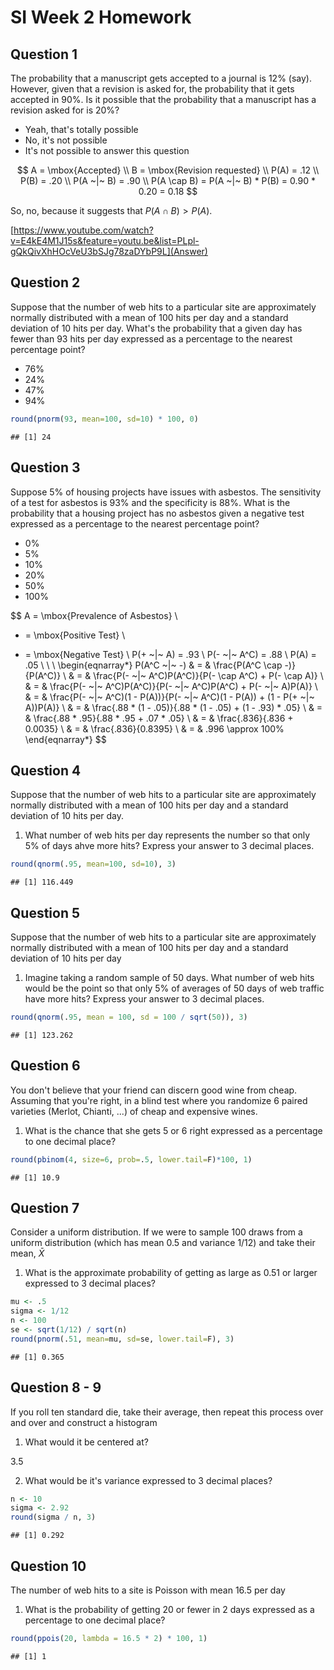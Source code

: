 # SI Week 2 Homework

## Question 1

The probability that a manuscript gets accepted to a journal is 12% (say). However, given that a revision is asked for, the probability that it gets accepted in 90%. Is it possible that the probability that a manuscript has a revision asked for is 20%?

- Yeah, that's totally possible
- No, it's not possible
- It's not possible to answer this question

$$
A = \mbox{Accepted} \\
B = \mbox{Revision requested} \\
P(A) = .12 \\
P(B) = .20 \\
P(A ~|~ B) = .90 \\
P(A \cap B) = P(A ~|~ B) * P(B) = 0.90 * 0.20 = 0.18
$$

So, no, because it suggests that $P(A \cap B) > P(A)$.

[https://www.youtube.com/watch?v=E4kE4M1J15s&feature=youtu.be&list=PLpl-gQkQivXhHOcVeU3bSJg78zaDYbP9L](Answer)

## Question 2

Suppose that the number of web hits to a particular site are approximately normally distributed with a mean of 100 hits per day and a standard deviation of 10 hits per day. What's the probability that a given day has fewer than 93 hits per day expressed as a percentage to the nearest percentage point?

- 76%
- 24%
- 47%
- 94%


```r
round(pnorm(93, mean=100, sd=10) * 100, 0)
```

```
## [1] 24
```

## Question 3

Suppose 5% of housing projects have issues with asbestos. The sensitivity of a test for asbestos is 93% and the specificity is 88%. What is the probability that a housing project has no asbestos given a negative test expressed as a percentage to the nearest percentage point?

- 0%
- 5%
- 10%
- 20%
- 50%
- 100%

$$
A = \mbox{Prevalence of Asbestos} \\
+ = \mbox{Positive Test} \\
- = \mbox{Negative Test} \\
P(+ ~|~ A) = .93 \\
P(- ~|~ A^C) = .88 \\
P(A) = .05 \\ \\ \\
\begin{eqnarray*}
P(A^C ~|~ -)
& = & \frac{P(A^C \cap -)}{P(A^C)} \\
& = & \frac{P(- ~|~ A^C)P(A^C)}{P(- \cap A^C) + P(- \cap A)} \\
& = & \frac{P(- ~|~ A^C)P(A^C)}{P(- ~|~ A^C)P(A^C) + P(- ~|~ A)P(A)} \\
& = & \frac{P(- ~|~ A^C)(1 - P(A))}{P(- ~|~ A^C)(1 - P(A)) + (1 - P(+ ~|~ A))P(A)} \\
& = & \frac{.88 * (1 - .05)}{.88 * (1 - .05) + (1 - .93) * .05} \\
& = & \frac{.88 * .95}{.88 * .95 + .07 * .05} \\
& = & \frac{.836}{.836 + 0.0035} \\
& = & \frac{.836}{0.8395} \\
& = & .996 \approx 100\%
\end{eqnarray*}
$$

## Question 4

Suppose that the number of web hits to a particular site are approximately normally distributed with a mean of 100 hits per day and a standard deviation of 10 hits per day.

1. What number of web hits per day represents the number so that only 5% of days ahve more hits? Express your answer to 3 decimal places.


```r
round(qnorm(.95, mean=100, sd=10), 3)
```

```
## [1] 116.449
```

## Question 5

Suppose that the number of web hits to a particular site are approximately normally distributed with a mean of 100 hits per day and a standard deviation of 10 hits per day

1. Imagine taking a random sample of 50 days. What number of web hits would be the point so that only 5% of averages of 50 days of web traffic have more hits? Express your answer to 3 decimal places.


```r
round(qnorm(.95, mean = 100, sd = 100 / sqrt(50)), 3)
```

```
## [1] 123.262
```

## Question 6

You don't believe that your friend can discern good wine from cheap. Assuming that you're right, in a blind test where you randomize 6 paired varieties (Merlot, Chianti, ...) of cheap and expensive wines.

1. What is the chance that she gets 5 or 6 right expressed as a percentage to one decimal place?


```r
round(pbinom(4, size=6, prob=.5, lower.tail=F)*100, 1)
```

```
## [1] 10.9
```

## Question 7

Consider a uniform distribution. If we were to sample 100 draws from a uniform distribution (which has mean 0.5 and variance 1/12) and take their mean, $\bar X$

1. What is the approximate probability of getting as large as 0.51 or larger expressed to 3 decimal places?


```r
mu <- .5
sigma <- 1/12
n <- 100
se <- sqrt(1/12) / sqrt(n)
round(pnorm(.51, mean=mu, sd=se, lower.tail=F), 3)
```

```
## [1] 0.365
```

## Question 8 - 9

If you roll ten standard die, take their average, then repeat this process over and over and construct a histogram

1. What would it be centered at?

3.5

2. What would be it's variance expressed to 3 decimal places?


```r
n <- 10
sigma <- 2.92
round(sigma / n, 3)
```

```
## [1] 0.292
```

## Question 10

The number of web hits to a site is Poisson with mean 16.5 per day

1. What is the probability of getting 20 or fewer in 2 days expressed as a percentage to one decimal place?


```r
round(ppois(20, lambda = 16.5 * 2) * 100, 1)
```

```
## [1] 1
```
